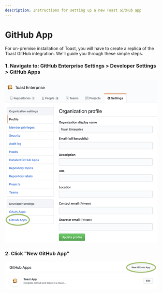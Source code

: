 ```yaml
---
description: Instructions for setting up a new Toast GitHub app
---
```


# GitHub App

For on-premise installation of Toast, you will have to create a replica of the Toast GitHub integration. We'll guide you through these simple steps.

### 1. Navigate to: GitHub Enterprise Settings  &gt;  Developer Settings  &gt;  GitHub Apps

![](../../.gitbook/assets/image%20%289%29.png)

### 2. Click "New GitHub App"

![](../../.gitbook/assets/image%20%283%29.png)

